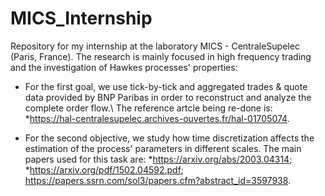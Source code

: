 # MICS_Internship
Repository for my internship at the laboratory MICS - CentraleSupelec (Paris, France). The research is mainly focused in high frequency trading and the investigation of Hawkes processes' properties:

- For the first goal, we use tick-by-tick and aggregated trades & quote data provided by BNP Paribas in order to reconstruct and analyze the complete order flow.\\ The reference artcle being re-done is:
*https://hal-centralesupelec.archives-ouvertes.fr/hal-01705074.

- For the second objective, we study how time discretization affects the estimation of the process' parameters in different scales. The main papers used for this task are: 
*https://arxiv.org/abs/2003.04314;
*https://arxiv.org/pdf/1502.04592.pdf;
https://papers.ssrn.com/sol3/papers.cfm?abstract_id=3597938.




